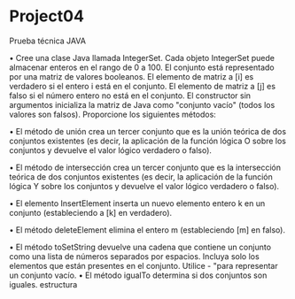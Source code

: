 # Project04
Prueba técnica JAVA

•	Cree una clase Java llamada IntegerSet. Cada objeto IntegerSet puede almacenar enteros en el rango de 0 a 100. El conjunto está representado por una matriz de valores booleanos. El elemento de matriz a [i] es verdadero si el entero i está en el conjunto. El elemento de matriz a [j] es falso si el número entero no está en el conjunto. El constructor sin argumentos inicializa la matriz de Java como "conjunto vacío" (todos los valores son falsos). Proporcione los siguientes métodos:

•	El método de unión crea un tercer conjunto que es la unión teórica de dos conjuntos existentes (es decir, la aplicación de la función lógica O sobre los conjuntos y devuelve el valor lógico verdadero o falso).

•	El método de intersección crea un tercer conjunto que es la intersección teórica de dos conjuntos existentes (es decir, la aplicación de la función lógica Y sobre los conjuntos y devuelve el valor lógico verdadero o falso).

•	El elemento InsertElement inserta un nuevo elemento entero k en un conjunto (estableciendo a [k] en verdadero).

•	 El método deleteElement elimina el entero m (estableciendo [m] en falso).


•	 El método toSetString devuelve una cadena que contiene un conjunto como una lista de números separados por espacios. Incluya solo los elementos que están presentes en el conjunto. Utilice - "para representar un conjunto vacío.
•	 El método igualTo determina si dos conjuntos son iguales. estructura
